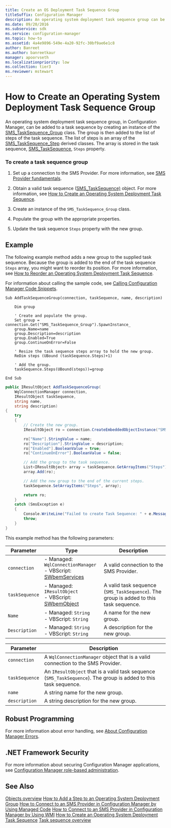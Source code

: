 ```yaml
---
title: Create an OS Deployment Task Sequence Group
titleSuffix: Configuration Manager
description: An operating system deployment task sequence group can be added to a task sequence by creating an instance of the SMS_TaskSequence_Group class.
ms.date: 09/20/2016
ms.subservice: sdk
ms.service: configuration-manager
ms.topic: how-to
ms.assetid: 4a4e9896-549e-4a20-92fc-30bf9ae6e1c8
author: Banreet
ms.author: banreetkaur
manager: apoorvseth
ms.localizationpriority: low
ms.collection: tier3
ms.reviewer: mstewart
---
```

# How to Create an Operating System Deployment Task Sequence Group
An operating system deployment task sequence group, in Configuration Manager, can be added to a task sequence by creating an instance of the [SMS_TaskSequence_Group](../../develop/reference/osd/sms_tasksequence_group-server-wmi-class.md) class. The group is then added to the list of steps of the task sequence. The list of steps is an array of the [SMS_TaskSequence_Step](../../develop/reference/osd/sms_tasksequence_step-server-wmi-class.md) derived classes. The array is stored in the task sequence, [SMS_TaskSequence](../../develop/reference/osd/sms_tasksequence-server-wmi-class.md), `Steps` property.

### To create a task sequence group

1.  Set up a connection to the SMS Provider. For more information, see [SMS Provider fundamentals](../core/understand/sms-provider-fundamentals.md).

2.  Obtain a valid task sequence ([SMS_TaskSequence)](../../develop/reference/osd/sms_tasksequence-server-wmi-class.md) object. For more information, see [How to Create an Operating System Deployment Task Sequence](../../develop/osd/how-to-create-an-operating-system-deployment-task-sequence.md).

3.  Create an instance of the `SMS_TaskSequence_Group` class.

4.  Populate the group with the appropriate properties.

5.  Update the task sequence `Steps` property with the new group.

## Example
 The following example method adds a new group to the supplied task sequence. Because the group is added to the end of the task sequence `Steps` array, you might want to reorder its position. For more information, see [How to Reorder an Operating System Deployment Task Sequence](../../develop/osd/how-to-reorder-an-operating-system-deployment-task-sequence.md).

 For information about calling the sample code, see [Calling Configuration Manager Code Snippets](../../develop/core/understand/calling-code-snippets.md).

```vbs
Sub AddTaskSequenceGroup(connection, taskSequence, name, description)

    Dim group

    ' Create and populate the group.
    Set group = connection.Get("SMS_TaskSequence_Group").SpawnInstance_
    group.Name=name
    group.Description=description
    group.Enabled=True
    group.ContinueOnError=False

    ' Resize the task sequence steps array to hold the new group.
    ReDim steps (UBound (taskSequence.Steps)+1)

    ' Add the group.
    taskSequence.Steps(UBound(steps))=group

End Sub
```

```c#
public IResultObject AddTaskSequenceGroup(
    WqlConnectionManager connection,
    IResultObject taskSequence,
    string name,
    string description)
{
    try
    {
        // Create the new group.
        IResultObject ro = connection.CreateEmbeddedObjectInstance("SMS_TaskSequence_Group");

        ro["Name"].StringValue = name;
        ro["Description"].StringValue = description;
        ro["Enabled"].BooleanValue = true;
        ro["ContinueOnError"].BooleanValue = false;

        // Add the group to the task sequence.
        List<IResultObject> array = taskSequence.GetArrayItems("Steps");
        array.Add(ro);

        // Add the new group to the end of the current steps.
        taskSequence.SetArrayItems("Steps", array);

        return ro;
    }
    catch (SmsException e)
    {
        Console.WriteLine("Failed to create Task Sequence: " + e.Message);
        throw;
    }
}
```

 This example method has the following parameters:

|Parameter|Type|Description|
|---------------|----------|-----------------|
|`connection`|-   Managed: `WqlConnectionManager`<br />-   VBScript: [SWbemServices](/windows/win32/wmisdk/swbemservices)|A valid connection to the SMS Provider.|
|`taskSequence`|-   Managed: `IResultObject`<br />-   VBScript: [SWbemObject](/windows/win32/wmisdk/swbemobject)|A valid task sequence (`SMS_TaskSequence`). The group is added to this task sequence.|
|`Name`|-   Managed: `String`<br />-   VBScript: `String`|A name for the new group.|
|`Description`|-   Managed: `String`<br />-   VBScript: `String`|A description for the new group.|

|Parameter|Description|
|---------------|-----------------|
|`connection`|A `WqlConnectionManager` object that is a valid connection to the SMS Provider.|
|`taskSequence`|An `IResultObject` that is a valid task sequence (`SMS_TaskSequence`). The group is added to this task sequence.|
|`name`|A string name for the new group.|
|`description`|A string description for the new group.|

## Robust Programming
 For more information about error handling, see [About Configuration Manager Errors](../../develop/core/understand/about-configuration-manager-errors.md).

## .NET Framework Security
 For more information about securing Configuration Manager applications, see [Configuration Manager role-based administration](../../develop/core/servers/configure/role-based-administration.md).

## See Also
 [Objects overview](../core/understand/configuration-manager-objects-overview.md)
 [How to Add a Step to an Operating System Deployment Group](../../develop/osd/how-to-add-a-step-to-an-operating-system-deployment-group.md)
 [How to Connect to an SMS Provider in Configuration Manager by Using Managed Code](../../develop/core/understand/how-to-connect-to-an-sms-provider-by-using-managed-code.md)
 [How to Connect to an SMS Provider in Configuration Manager by Using WMI](../../develop/core/understand/how-to-connect-to-an-sms-provider-in-configuration-manager-by-using-wmi.md)
 [How to Create an Operating System Deployment Task Sequence](../../develop/osd/how-to-create-an-operating-system-deployment-task-sequence.md)
 [Task sequence overview](operating-system-deployment-task-sequences-overview.md)
